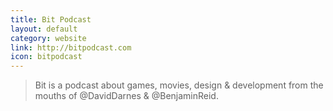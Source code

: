 ```yaml
---
title: Bit Podcast
layout: default
category: website
link: http://bitpodcast.com
icon: bitpodcast
---
```


> Bit is a podcast about games, movies, design & development from the mouths of @DavidDarnes & @BenjaminReid.
